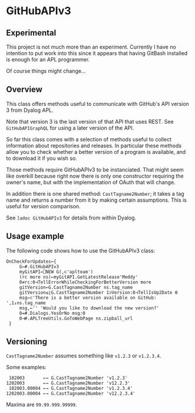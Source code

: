 # GitHubAPIv3

## Experimental

This project is not much more than an experiment. Currently I have no intention to put work into this since it appears that having GitBash installed is enough for an APL programmer.

Of course things might change...

## Overview

This class offers methods useful to communicate with GitHub's API version 3 from Dyalog APL.

Note that version 3 is the last version of that API that uses REST. See `GitHubAPIGraphQL` for using a later version of the API.

So far this class comes with a selection of methods useful to collect information about repositories and releases. In particular these methods allow you to check whether a better version of a program is available, and to download it if you wish so.

Those methods require GitHubAPIv3 to be instanciated. That might seem like overkill because right now there is only one constructor requiring the owner's name, but with the implementation of OAuth that will change.

In addition there is one shared method: `CastTagname2Number`; it takes a tag name and returns a number from it by making certain assumptions. This is useful for version comparison.

See `]adoc GitHubAPIv3` for details from within Dyalog.

## Usage example

The following code shows how to use the GitHubAPIv3 class:

```
OnCheckForUpdates←{
     G←#.GitHubAPIv3
     myGitAPI←⎕NEW G(,⊂'aplteam')
     (rc more ns)←myGitAPI.GetLatestRelease'Meddy'
     0≠rc:0⊣TellErrorWhileCheckingForBetterVersion more
     gitVersion←G.CastTagname2Number ns.tag_name
     gitVersion≤⌊G.CastTagname2Number 1⊃Version:0⊣TellIsUp2Date ⍬
     msg←⊂'There is a better version available on GitHub: ',1↓ns.tag_name
     msg,←'' 'Would you like to download the new version?'
     0=#.Dialogs.YesOrNo msg:0
     0⊣#.APLTreeUtils.GoToWebPage ns.zipball_url
 }
```

## Versioning

`CastTagname2Number` assumes something like `v1.2.3` or `v1.2.3.4`. 

Some examples:

```
 102003       ←→ G.CastTagname2Number 'v1.2.3'
1202003       ←→ G.CastTagname2Number 'v12.2.3'
 102003.00004 ←→ G.CastTagname2Number 'v1.2.3.4'
1202003.00004 ←→ G.CastTagname2Number 'v12.2.3.4'
```

Maxima are `99.99.999.99999`.